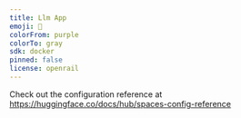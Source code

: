 ```yaml
---
title: Llm App
emoji: 🚀
colorFrom: purple
colorTo: gray
sdk: docker
pinned: false
license: openrail
---
```


Check out the configuration reference at https://huggingface.co/docs/hub/spaces-config-reference
